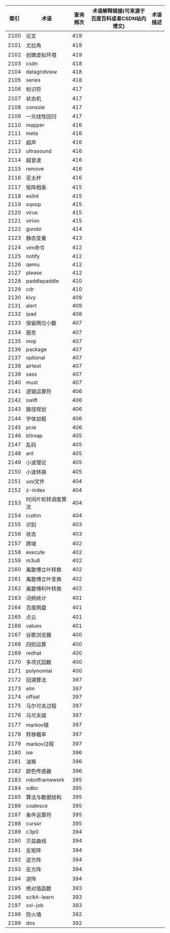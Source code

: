| 索引   | 术语             | 查询频次 | 术语解释链接(可来源于百度百科或者CSDN站内博文) | 术语描述 |
| ---- | -------------- | ---- | -------------------------- | ---- |
| 2100 | 论文             | 419  |                            |      |
| 2101 | 尤拉角            | 419  |                            |      |
| 2102 | 创建虚拟环境         | 419  |                            |      |
| 2103 | csdn           | 418  |                            |      |
| 2104 | datagridview   | 418  |                            |      |
| 2105 | series         | 418  |                            |      |
| 2106 | 标识符            | 417  |                            |      |
| 2107 | 状态机            | 417  |                            |      |
| 2108 | console        | 417  |                            |      |
| 2109 | 一元线性回归         | 417  |                            |      |
| 2110 | mapper         | 416  |                            |      |
| 2111 | meta           | 416  |                            |      |
| 2112 | 超声             | 416  |                            |      |
| 2113 | ultrasound     | 416  |                            |      |
| 2114 | 超音波            | 416  |                            |      |
| 2115 | remove         | 416  |                            |      |
| 2116 | 亚太杯            | 416  |                            |      |
| 2117 | 矩阵相乘           | 415  |                            |      |
| 2118 | eslint         | 415  |                            |      |
| 2119 | sqoop          | 415  |                            |      |
| 2120 | virus          | 415  |                            |      |
| 2121 | virion         | 415  |                            |      |
| 2122 | gurobi         | 414  |                            |      |
| 2123 | 静态变量           | 413  |                            |      |
| 2124 | vim命令          | 412  |                            |      |
| 2125 | notify         | 412  |                            |      |
| 2126 | qemu           | 412  |                            |      |
| 2127 | please         | 412  |                            |      |
| 2128 | paddlepaddle   | 410  |                            |      |
| 2129 | cdr            | 410  |                            |      |
| 2130 | kivy           | 409  |                            |      |
| 2131 | alert          | 409  |                            |      |
| 2132 | ipad           | 408  |                            |      |
| 2133 | 保留两位小数         | 407  |                            |      |
| 2134 | 服务             | 407  |                            |      |
| 2135 | mvp            | 407  |                            |      |
| 2136 | package        | 407  |                            |      |
| 2137 | optional       | 407  |                            |      |
| 2138 | airtest        | 407  |                            |      |
| 2139 | sass           | 407  |                            |      |
| 2140 | must           | 407  |                            |      |
| 2141 | 逻辑运算符          | 406  |                            |      |
| 2142 | swift          | 406  |                            |      |
| 2143 | 路径规划           | 406  |                            |      |
| 2144 | 字体加粗           | 406  |                            |      |
| 2145 | pcie           | 406  |                            |      |
| 2146 | bitmap         | 405  |                            |      |
| 2147 | 乱码             | 405  |                            |      |
| 2148 | ant            | 405  |                            |      |
| 2149 | 小波理论           | 405  |                            |      |
| 2150 | 小波转换           | 405  |                            |      |
| 2151 | xml文件          | 404  |                            |      |
| 2152 | z-index        | 404  |                            |      |
| 2153 | 时间片轮转调度算法      | 404  |                            |      |
| 2154 | cudnn          | 404  |                            |      |
| 2155 | 识别             | 403  |                            |      |
| 2156 | 状态             | 403  |                            |      |
| 2157 | 跨域             | 402  |                            |      |
| 2158 | execute        | 402  |                            |      |
| 2159 | m3u8           | 402  |                            |      |
| 2160 | 离散傅立叶转换        | 402  |                            |      |
| 2161 | 离散傅立叶变换        | 402  |                            |      |
| 2162 | 离散傅利叶转换        | 402  |                            |      |
| 2163 | 词频统计           | 401  |                            |      |
| 2164 | 百度网盘           | 401  |                            |      |
| 2165 | 点云             | 401  |                            |      |
| 2166 | values         | 401  |                            |      |
| 2167 | 谷歌浏览器          | 400  |                            |      |
| 2168 | 四则运算           | 400  |                            |      |
| 2169 | redhat         | 400  |                            |      |
| 2170 | 多项式函数          | 400  |                            |      |
| 2171 | polynomial     | 400  |                            |      |
| 2172 | 回溯算法           | 397  |                            |      |
| 2173 | elm            | 397  |                            |      |
| 2174 | offset         | 397  |                            |      |
| 2175 | 马尔可夫过程         | 397  |                            |      |
| 2176 | 马可夫链           | 397  |                            |      |
| 2177 | markov链        | 397  |                            |      |
| 2178 | 转移概率           | 397  |                            |      |
| 2179 | markov过程       | 397  |                            |      |
| 2180 | ise            | 396  |                            |      |
| 2181 | 油猴             | 396  |                            |      |
| 2182 | 颜色传感器          | 396  |                            |      |
| 2183 | robotframework | 395  |                            |      |
| 2184 | odbc           | 395  |                            |      |
| 2185 | 算法与数据结构        | 395  |                            |      |
| 2186 | coalesce       | 395  |                            |      |
| 2187 | 条件运算符          | 395  |                            |      |
| 2188 | cursor         | 395  |                            |      |
| 2189 | c3p0           | 394  |                            |      |
| 2190 | 贝兹曲线           | 394  |                            |      |
| 2191 | 反矩阵            | 394  |                            |      |
| 2192 | 逆方阵            | 394  |                            |      |
| 2193 | 反方阵            | 394  |                            |      |
| 2194 | 逆阵             | 394  |                            |      |
| 2195 | 绝对值函数          | 393  |                            |      |
| 2196 | scikit-learn   | 393  |                            |      |
| 2197 | xxl-job        | 393  |                            |      |
| 2198 | 防火墙            | 392  |                            |      |
| 2199 | dos            | 392  |                            |      |

